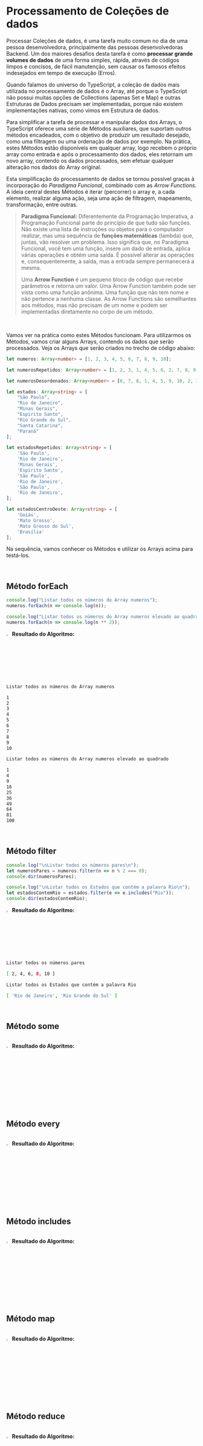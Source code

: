 <h1>Processamento de Coleções de dados</h1>



Processar Coleções de dados, é uma tarefa muito comum no dia de uma pessoa desenvolvedora, principalmente das pessoas desenvolvedoras Backend. Um dos maiores desafios desta tarefa é como **processar grande volumes de dados** de uma forma simples, rápida, através de códigos limpos e concisos, de fácil  manutenção, sem causar os famosos efeitos indesejados em tempo de execução (Erros).

Quando falamos do universo do TypeScript, a coleção de dados mais utilizada no processamento de dados é o Array, até porque o TypeScript não possui muitas opções de Collections (apenas Set e Map) e outras Estruturas de Dados precisam ser implementadas, porque não existem implementações nativas, como vimos em Estrutura de dados. 

Para simplificar a tarefa de processar e manipular dados dos Arrays, o TypeScript oferece uma série de Métodos auxiliares, que suportam outros métodos encadeados, com o objetivo de produzir um resultado desejado, como uma filtragem ou uma ordenação de dados por exemplo. Na prática, estes Métodos estão disponíveis em qualquer array, logo recebem o próprio array como entrada e após o processamento dos dados, eles retornam um novo array, contendo os dados processados, sem efetuar qualquer alteração nos dados do Array original.

Esta simplificação do processamento de dados se tornou possível graças à  incorporação do *Paradigma Funcional*, combinado com as *Arrow Functions*. A ideia central destes Métodos é iterar (percorrer) o array e, a cada elemento,  realizar alguma ação, seja uma ação de filtragem, mapeamento, transformação, entre outras.

> **Paradigma Funcional:** Diferentemente da  Programação Imperativa, a Programação Funcional parte do princípio de  que tudo são funções. Não existe uma lista de instruções ou objetos para o computador realizar, mas uma sequência de **funções matemáticas** (lambda) que, juntas, vão resolver um problema. Isso significa que, no  Paradigma Funcional, você tem uma função, insere um dado de entrada,  aplica várias operações e obtém uma saída. É  possível alterar as  operações e, consequentemente, a saída, mas a  entrada sempre  permanecerá a mesma.
>
> Uma **Arrow Function** é um pequeno bloco  de código que recebe parâmetros e retorna um valor. Uma Arrow Function também pode ser vista como uma função anônima. Uma função que não tem  nome e não pertence a nenhuma classe. As Arrow Functions são  semelhantes aos métodos, mas não precisam de um nome e podem ser  implementadas diretamente no corpo de um método.

<br />

Vamos ver na prática como estes Métodos funcionam. Para utilizarmos os Métodos, vamos criar alguns Arrays, contendo os dados que serão processados. Veja os Arrays que serão criados no trecho de código abaixo:

```ts
let numeros: Array<number> = [1, 2, 3, 4, 5, 6, 7, 8, 9, 10];

let numerosRepetidos: Array<number> = [1, 2, 3, 1, 4, 5, 6, 2, 7, 8, 9, 3, 4, 10, 7];

let numerosDesordenados: Array<number> = [6, 7, 8, 1, 4, 5, 9, 10, 2, 3];

let estados: Array<string> = [
    "São Paulo",
    "Rio de Janeiro",
    "Minas Gerais",
    "Espirito Santo",
    "Rio Grande do Sul",
    "Santa Catarina",
    "Paraná"
];

let estadosRepetidos: Array<string> = [
    'São Paulo',
    'Rio de Janeiro',
    'Minas Gerais',
    'Espirito Santo',
    'São Paulo',
    'Rio de Janeiro',
    'São Paulo',
    'Rio de Janeiro',
];

let estadosCentroOeste: Array<string> = [
    'Goiás',
    'Mato Grosso',
    'Mato Grosso do Sul',
    'Brasília'
];
```

Na sequência, vamos conhecer os Métodos e utilizar os Arrays acima para testá-los.

<br>

<h2>Método forEach</h2>



```ts
console.log("Listar todos os números do Array numeros");
numeros.forEach(n => console.log(n));

console.log("Listar todos os números do Array numeros elevado ao quadrado");
numeros.forEach(n => console.log(n ** 2));
```

<img src="https://i.imgur.com/V2ReOnx.png" title="source: imgur.com" width="3%"/>**Resultado do Algoritmo:**

```bash
Listar todos os números do Array numeros

1
2
3
4
5
6
7
8
9
10

Listar todos os números do Array numeros elevado ao quadrado

1
4
9
16
25
36
49
64
81
100
```



<br>

<h2>Método filter</h2>




```ts
console.log("\nListar todos os números pares\n");
let numerosPares = numeros.filter(n => n % 2 === 0);
console.dir(numerosPares);

console.log("\nListar todos os Estados que contém a palavra Rio\n");
let estadosContemRio = estados.filter(e => e.includes("Rio"));
console.dir(estadosContemRio);
```

<img src="https://i.imgur.com/V2ReOnx.png" title="source: imgur.com" width="3%"/>**Resultado do Algoritmo:**

```bash
Listar todos os números pares

[ 2, 4, 6, 8, 10 ]

Listar todos os Estados que contém a palavra Rio

[ 'Rio de Janeiro', 'Rio Grande do Sul' ]
```




<br>

<h2>Método some</h2>




```ts

```

<img src="https://i.imgur.com/V2ReOnx.png" title="source: imgur.com" width="3%"/>**Resultado do Algoritmo:**

```bash

```




<br>

<h2>Método every</h2>




```ts

```

<img src="https://i.imgur.com/V2ReOnx.png" title="source: imgur.com" width="3%"/>**Resultado do Algoritmo:**

```bash

```




<br>

<h2>Método includes</h2>




```ts

```

<img src="https://i.imgur.com/V2ReOnx.png" title="source: imgur.com" width="3%"/>**Resultado do Algoritmo:**

```bash

```




<br>

<h2>Método map</h2>




```ts

```

<img src="https://i.imgur.com/V2ReOnx.png" title="source: imgur.com" width="3%"/>**Resultado do Algoritmo:**

```bash

```




<br>

<h2>Método reduce</h2>




```ts

```

<img src="https://i.imgur.com/V2ReOnx.png" title="source: imgur.com" width="3%"/>**Resultado do Algoritmo:**

```bash

```




<br>

<h2>Métodos sort e reverse</h2>




```ts

```

<img src="https://i.imgur.com/V2ReOnx.png" title="source: imgur.com" width="3%"/>**Resultado do Algoritmo:**

```bash

```




<br>

<h2>Métodos find e findIndex</h2>




```ts

```

<img src="https://i.imgur.com/V2ReOnx.png" title="source: imgur.com" width="3%"/>**Resultado do Algoritmo:**

```bash

```




<br />

<h2>7. Spread</h2>



O TypeScript também implementa o **Operador Spread (propagação)**, outra feature do ES6, que nos permite expandir arrays e outras expressões em locais onde vários parâmetros ou elementos são esperados. A sintaxe do Operador Spread é semelhante a sintaxe dos Parâmetros Rest, composta por 3 pontos (...) antes do nome do Array ou Expressão:

```typescript
const constante = funcao(...arr);
```

O Operador Spread nos permite, por exemplo copiar rapidamente um array ou parte dele para outro array:

```typescript
const array01 = [1, 2, 3];
const array02 = [4, 5, 6];
const arrayCombinado = [...array01, ...array02];

console.log(arrayCombinado);
```

<img src="https://i.imgur.com/V2ReOnx.png" title="source: imgur.com" width="3%"/>**Resultado do Código:**

```typescript
[ 1, 2, 3, 4, 5, 6 ]
```

Observe que os dois arrays foram combinados.

O operador spread também é muito utilizado para extrair apenas o que é necessário de um array:

```typescript
const numeros = [1, 2, 3, 4, 5, 6];

const [um, dois, ...resto] = numeros;

console.log(numeros)
```

<img src="https://i.imgur.com/V2ReOnx.png" title="source: imgur.com" width="3%"/>**Resultado do Código:**

```bash
[ 1, 2, 3, 4, 5, 6 ]
```

Observe que no terceiro parâmetro do array, o operador spread indica que o array numeros será composto pelos 2 primeiros elementos do array e na sequência os demais elementos do array.

O Operador Spread também pode ser utilizado com Tuplas e Objetos:

```typescript
function listarPessoa(nome: string, idade: number) {
  return {
    nome,
    idade,
  };
}

const tupla: [string, number] = ['Márcia da Silva', 30];

const resultado = listarPessoa(...myTuple);

console.log(resultado);

```

<img src="https://i.imgur.com/V2ReOnx.png" title="source: imgur.com" width="3%"/>**Resultado do Código:**

```bash
{ nome: 'Márcia da Silva', idade: 30 }
```

Observe que nós declaramos uma tupla com 2 elementos (string e number), que correspondem exatamente aos argumentos que a função espera receber, portanto, podemos usar o operador de propagação na chamada da função. Usamos o operador de propagação para desempacotar a Tupla.

<br />

<div align="left"><img src="https://i.imgur.com/izFuHID.png" title="source: imgur.com" width="30px"/> <a href="https://www.typescriptlang.org/docs/handbook/variable-declarations.html#spread" target="_blank"><b>Documentação - TypeScript: Operador Spread</b></a></div>

<br />

<h2>6. Parâmetros Rest</h2>



Para nos ajudar a criar funções mais flexíveis, o TypeScript implementa os **Parâmetros Rest** como argumentos de uma função. Os Parâmetros Rest surgiram no ES6 (ECMAScript 6), nome oficial da versão 6 do JavaScript, com o objetivo de criar funções que aceitam um número variável de argumentos. Esses argumentos são armazenados em uma matriz que pode ser acessada posteriormente de dentro da função. A sintaxe Parâmetro Rest é composta por 3 pontos (...) antes do nome do Array:

```typescript
function funcao(...parametroRest: tipo[]): tipo {
    ...
}
```

**Exemplo:**

```typescript
function somarNumeros(...numbers: number[]): number {
    let total = 0;
    numbers.forEach((num) => total += num);
    return total;
}

console.log(somarNumeros());
console.log(somarNumeros(10, 20));
console.log(somarNumeros(10, 20, 30));
```

<img src="https://i.imgur.com/V2ReOnx.png" title="source: imgur.com" width="3%"/>**Resultado do Código:**

```bash
0
30
60
```

Com o **Parâmetro Rest** , observe que enviamos um array como parâmetro da função, que pode ser de qualquer tamanho, que o Parâmetro Rest se encarregará de capturar todos os elementos do array. Observe que em cada chamada da função todos os elementos do Array foram somados.

<br />

<div align="left"><img src="https://i.imgur.com/izFuHID.png" title="source: imgur.com" width="30px"/> <a href="https://www.typescriptlang.org/docs/handbook/2/functions.html#rest-parameters-and-arguments" target="_blank"><b>Documentação - TypeScript: Parâmetros Rest</b></a></div>

<br />

------

## 🔑**Pontos chave:**

1.  

<br />

<br />

<div align="left"><a href="README.md"><img src="https://i.imgur.com/XMgF3gl.png" title="source: imgur.com" width="3%"/>Voltar</a></div>